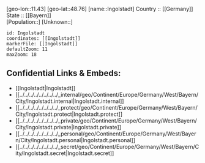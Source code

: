 ﻿---
location: [48.76,11.43] 
mapzoom: [7,12] 
mapmarker: city 
type: City
tags:
- geo/City


SpocWebEntityId: 31111
isDeleted: false
confidential: public

---
[geo-lon::11.43] 
[geo-lat::48.76] 
[name::Ingolstadt] 
Country :: [[Germany]]  
State :: [[Bayern]]  
[Population::] 
[Unknown::] 


```leaflet
id: Ingolstadt
coordinates: [[Ingolstadt]] 
markerFile: [[Ingolstadt]] 
defaultZoom: 11 
maxZoom: 18
```


## Confidential Links & Embeds: 
- [[Ingolstadt|Ingolstadt]]  
- [[../../../../../../../../_internal/geo/Continent/Europe/Germany/West/Bayern/City/Ingolstadt.internal|Ingolstadt.internal]] 
- [[../../../../../../../../_protect/geo/Continent/Europe/Germany/West/Bayern/City/Ingolstadt.protect|Ingolstadt.protect]] 
- [[../../../../../../../../_private/geo/Continent/Europe/Germany/West/Bayern/City/Ingolstadt.private|Ingolstadt.private]] 
- [[../../../../../../../../_personal/geo/Continent/Europe/Germany/West/Bayern/City/Ingolstadt.personal|Ingolstadt.personal]] 
- [[../../../../../../../../_secret/geo/Continent/Europe/Germany/West/Bayern/City/Ingolstadt.secret|Ingolstadt.secret]] 
